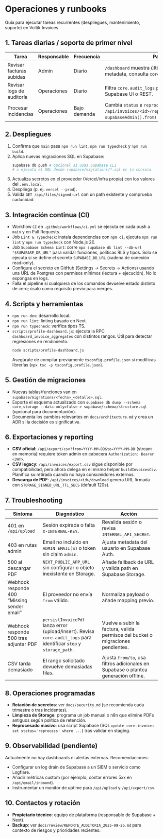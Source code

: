 # Operaciones y runbooks

Guía para ejecutar tareas recurrentes (despliegues, mantenimiento, soporte) en Voltik Invoices.

## 1. Tareas diarias / soporte de primer nivel
| Tarea | Responsable | Frecuencia | Pasos |
| --- | --- | --- | --- |
| Revisar facturas subidas | Admin | Diario | `/dashboard` muestra últimas 20. Si falta metadata, consulta `core.invoices` en Supabase. |
| Revisar logs de auditoría | Operaciones | Diario | Filtra `core.audit_logs` por `level != 'info'`. Usa Supabase UI o REST. |
| Procesar incidencias | Operaciones | Bajo demanda | Cambia `status` a `reprocess` usando `/api/invoices/<id>/reprocess` o `supabaseAdmin().from('invoices').update(...)`. |

## 2. Despliegues
1. Confirma que `main` pasa `npm run lint`, `npm run typecheck` y `npm run build`.
2. Aplica nuevas migraciones SQL en Supabase:
   ```bash
   supabase db push # opcional si usas Supabase CLI
   # o ejecuta el SQL desde supabase/migrations/*.sql en la consola
   ```
3. Actualiza secretos en el proveedor (Vercel/infra propia) con los valores del `.env.local`.
4. Despliega (p. ej. `vercel --prod`).
5. Valida `GET /api/files/signed-url` con un path existente y comprueba caducidad.

## 3. Integración continua (CI)
- Workflow `CI` en `.github/workflows/ci.yml` se ejecuta en cada push a `main` y en Pull Requests.
- Job `Lint & Typecheck`: instala dependencias con `npm ci`, ejecuta `npm run lint` y `npm run typecheck` con Node.js 20.
- Job `Supabase Schema Lint`: corre `npx supabase db lint --db-url "$SUPABASE_DB_URL"` para validar funciones, políticas RLS y tipos. Solo se ejecuta si se define el secreto `SUPABASE_DB_URL` (cadena de conexión read-only).
- Configura el secreto en GitHub (Settings → Secrets → Actions) usando una URL de Postgres con permisos mínimos (lectura + ejecución). No lo expongas en logs.
- Falla el pipeline si cualquiera de los comandos devuelve estado distinto de cero; úsalo como requisito previo para merges.

## 4. Scripts y herramientas
- `npm run dev`: desarrollo local.
- `npm run lint`: linting basado en Next.
- `npm run typecheck`: verifica tipos TS.
- `scripts/profile-dashboard.js`: ejecuta la RPC `dashboard_invoice_aggregates` con distintos rangos. Útil para detectar regresiones en rendimiento.
  ```bash
  node scripts/profile-dashboard.js
  ```
  Asegúrate de compilar previamente `tsconfig.profile.json` si modificas librerías (`npx tsc -p tsconfig.profile.json`).

## 5. Gestión de migraciones
- Nuevas tablas/funciones van en `supabase/migrations/<fecha>_<detalle>.sql`.
- Exporta el esquema actualizado con `supabase db dump --schema core,storage --data-only=false > supabase/schema/structure.sql` (opcional para documentación).
- Documenta los cambios relevantes en `docs/architecture.md` y crea un ADR si la decisión es significativa.

## 6. Exportaciones y reporting
- **CSV oficial**: `/api/export/csv?from=YYYY-MM-DD&to=YYYY-MM-DD` (stream en memoria) requiere token admin en cabecera `Authorization: Bearer <JWT>`.
- **CSV legacy**: `/api/invoices/export.csv` sigue disponible por compatibilidad, pero ahora delega en el mismo helper `buildInvoicesCsv`. Planifica su retirada cuando no haya consumidores externos.
- **Descarga de PDF**: `/api/invoices/<id>/download` genera URL firmada con `STORAGE_SIGNED_URL_TTL_SECS` (default 120s).

## 7. Troubleshooting
| Síntoma | Diagnóstico | Acción |
| --- | --- | --- |
| 401 en `/api/upload` | Sesión expirada o falta `X-INTERNAL-KEY`. | Revalida sesión o revisa `INTERNAL_API_SECRET`. |
| 403 en rutas admin | Email no incluido en `ADMIN_EMAIL(S)` o token sin claim `admin`. | Ajusta metadata del usuario en Supabase Auth. |
| 500 al descargar PDF | `NEXT_PUBLIC_APP_URL` sin configurar o objeto inexistente en Storage. | Añade fallback de URL y valida path en Supabase Storage. |
| Webhook responde 400 “Missing sender email” | El proveedor no envía `from` válido. | Normaliza payload o añade mapping previo. |
| Webhook responde 500 tras adjuntar PDF | `persistInvoicePdf` lanza error (upload/insert). Revisa `core.audit_logs` para identificar `step` y `storage_path`. | Vuelve a subir la factura, valida permisos del bucket o migraciones pendientes. |
| CSV tarda demasiado | El rango solicitado devuelve demasiadas filas. | Ajusta `from/to`, usa filtros adicionales en Supabase o plantea generación offline. |

## 8. Operaciones programadas
- **Rotación de secretos**: ver `docs/security.md` (se recomienda cada trimestre o tras incidentes).
- **Limpieza de Storage**: programa un job manual o n8n que elimine PDFs antiguos según política de retención.
- **Reprocesado masivo**: usa script Supabase (SQL `update core.invoices set status='reprocess' where ...`) tras validar en staging.

## 9. Observabilidad (pendiente)
Actualmente no hay dashboards ni alertas externas. Recomendaciones:
- Configurar un log drain de Supabase a un SIEM o servicio como Logflare.
- Añadir métricas custom (por ejemplo, contar errores 5xx en `/api/email/inbound`).
- Instrumentar un monitor de uptime para `/api/upload` y `/api/export/csv`.

## 10. Contactos y rotación
- **Propietario técnico**: equipo de plataforma (responsable de Supabase + Next).
- **Backup**: ver `docs/review/REPORTE_AUDITORIA_2025-09-26.md` para contexto de riesgos y prioridades recientes.
